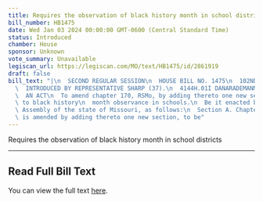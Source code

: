 ```yaml
---
title: Requires the observation of black history month in school districts
bill_number: HB1475
date: Wed Jan 03 2024 00:00:00 GMT-0600 (Central Standard Time)
status: Introduced
chamber: House
sponsor: Unknown
vote_summary: Unavailable
legiscan_url: https://legiscan.com/MO/text/HB1475/id/2861919
draft: false
bill_text: "|\n  SECOND REGULAR SESSION\n  HOUSE BILL NO. 1475\n  102ND GENERAL ASSEMBLY\n\
  \  INTRODUCED BY REPRESENTATIVE SHARP (37).\n  4144H.01I DANARADEMANMILLER,ChiefClerk\n\
  \  AN ACT\n  To amend chapter 170, RSMo, by adding thereto one new section relating\
  \ to black history\n  month observance in schools.\n  Be it enacted by the General\
  \ Assembly of the state of Missouri, as follows:\n  Section A. Chapter 170, RSMo,\
  \ is amended by adding thereto one new section, to be"
---
```

Requires the observation of black history month in school districts

---

## Read Full Bill Text

You can view the full text [here](https://legiscan.com/MO/text/HB1475/id/2861919).
